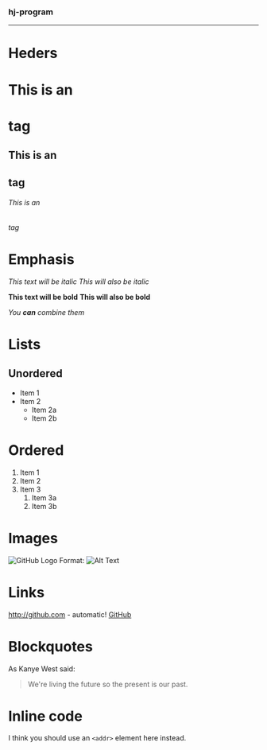 ### hj-program
---------------------------
# Heders

# This is an <h1> tag
## This is an <h2> tag
###### This is an <h6> tag

# Emphasis

*This text will be italic*
_This will also be italic_

**This text will be bold**
__This will also be bold__

_You **can** combine them_

# Lists
## Unordered
* Item 1
* Item 2
  * Item 2a
  * Item 2b
 
# Ordered
1. Item 1
1. Item 2
1. Item 3
   1. Item 3a
   1. Item 3b
   
# Images
![GitHub Logo](/images/logo.png)
Format: ![Alt Text](url)

# Links
http://github.com - automatic!
[GitHub](http://github.com)



# Blockquotes
As Kanye West said:

> We're living the future so
> the present is our past.

# Inline code
I think you should use an
`<addr>` element here instead.


